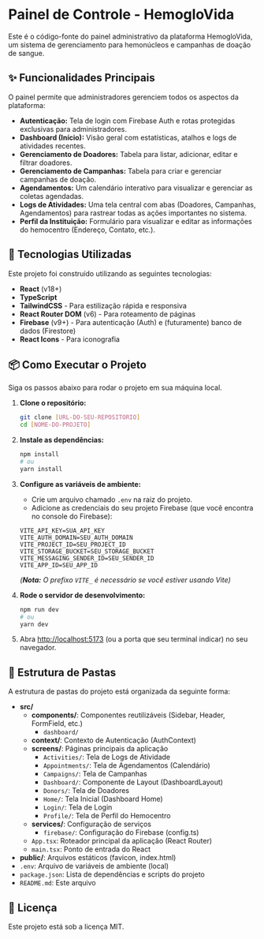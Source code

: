 # Painel de Controle - HemogloVida

Este é o código-fonte do painel administrativo da plataforma HemogloVida, um sistema de gerenciamento para hemonúcleos e campanhas de doação de sangue.

## ✨ Funcionalidades Principais

O painel permite que administradores gerenciem todos os aspectos da plataforma:

* **Autenticação:** Tela de login com Firebase Auth e rotas protegidas exclusivas para administradores.
* **Dashboard (Início):** Visão geral com estatísticas, atalhos e logs de atividades recentes.
* **Gerenciamento de Doadores:** Tabela para listar, adicionar, editar e filtrar doadores.
* **Gerenciamento de Campanhas:** Tabela para criar e gerenciar campanhas de doação.
* **Agendamentos:** Um calendário interativo para visualizar e gerenciar as coletas agendadas.
* **Logs de Atividades:** Uma tela central com abas (Doadores, Campanhas, Agendamentos) para rastrear todas as ações importantes no sistema.
* **Perfil da Instituição:** Formulário para visualizar e editar as informações do hemocentro (Endereço, Contato, etc.).

## 🚀 Tecnologias Utilizadas

Este projeto foi construído utilizando as seguintes tecnologias:

* **React** (v18+)
* **TypeScript**
* **TailwindCSS** - Para estilização rápida e responsiva
* **React Router DOM** (v6) - Para roteamento de páginas
* **Firebase** (v9+) - Para autenticação (Auth) e (futuramente) banco de dados (Firestore)
* **React Icons** - Para iconografia

## 📦 Como Executar o Projeto

Siga os passos abaixo para rodar o projeto em sua máquina local.

1.  **Clone o repositório:**
    ```bash
    git clone [URL-DO-SEU-REPOSITORIO]
    cd [NOME-DO-PROJETO]
    ```

2.  **Instale as dependências:**
    ```bash
    npm install
    # ou
    yarn install
    ```

3.  **Configure as variáveis de ambiente:**
    * Crie um arquivo chamado `.env` na raiz do projeto.
    * Adicione as credenciais do seu projeto Firebase (que você encontra no console do Firebase):

    ```.env
    VITE_API_KEY=SUA_API_KEY
    VITE_AUTH_DOMAIN=SEU_AUTH_DOMAIN
    VITE_PROJECT_ID=SEU_PROJECT_ID
    VITE_STORAGE_BUCKET=SEU_STORAGE_BUCKET
    VITE_MESSAGING_SENDER_ID=SEU_SENDER_ID
    VITE_APP_ID=SEU_APP_ID
    ```
    *(**Nota:** O prefixo `VITE_` é necessário se você estiver usando Vite)*

4.  **Rode o servidor de desenvolvimento:**
    ```bash
    npm run dev
    # ou
    yarn dev
    ```

5.  Abra [http://localhost:5173](http://localhost:5173) (ou a porta que seu terminal indicar) no seu navegador.

## 📁 Estrutura de Pastas

A estrutura de pastas do projeto está organizada da seguinte forma:

* **src/**
    * **components/**: Componentes reutilizáveis (Sidebar, Header, FormField, etc.)
        * `dashboard/`
    * **context/**: Contexto de Autenticação (AuthContext)
    * **screens/**: Páginas principais da aplicação
        * `Activities/`: Tela de Logs de Atividade
        * `Appointments/`: Tela de Agendamentos (Calendário)
        * `Campaigns/`: Tela de Campanhas
        * `Dashboard/`: Componente de Layout (DashboardLayout)
        * `Donors/`: Tela de Doadores
        * `Home/`: Tela Inicial (Dashboard Home)
        * `Login/`: Tela de Login
        * `Profile/`: Tela de Perfil do Hemocentro
    * **services/**: Configuração de serviços
        * `firebase/`: Configuração do Firebase (config.ts)
    * `App.tsx`: Roteador principal da aplicação (React Router)
    * `main.tsx`: Ponto de entrada do React
* **public/**: Arquivos estáticos (favicon, index.html)
* `.env`: Arquivo de variáveis de ambiente (local)
* `package.json`: Lista de dependências e scripts do projeto
* `README.md`: Este arquivo

## 📄 Licença

Este projeto está sob a licença MIT.

